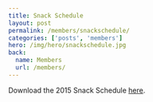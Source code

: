 ```yaml
---
title: Snack Schedule
layout: post
permalink: /members/snackschedule/
categories: ['posts', 'members']
hero: /img/hero/snackschedule.jpg
back:
  name: Members
  url: /members/
---
```

Download the 2015 Snack Schedule [here](../snackschedule.pdf).
